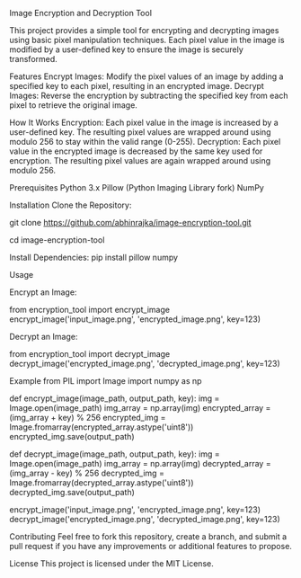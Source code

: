 Image Encryption and Decryption Tool

This project provides a simple tool for encrypting and decrypting images using basic pixel manipulation techniques. Each pixel value in the image is modified by a user-defined key to ensure the image is securely transformed.

Features
Encrypt Images: Modify the pixel values of an image by adding a specified key to each pixel, resulting in an encrypted image.
Decrypt Images: Reverse the encryption by subtracting the specified key from each pixel to retrieve the original image.

How It Works
Encryption: Each pixel value in the image is increased by a user-defined key. The resulting pixel values are wrapped around using modulo 256 to stay within the valid range (0-255).
Decryption: Each pixel value in the encrypted image is decreased by the same key used for encryption. The resulting pixel values are again wrapped around using modulo 256.

Prerequisites
Python 3.x
Pillow (Python Imaging Library fork)
NumPy

Installation
Clone the Repository:

git clone https://github.com/abhinrajka/image-encryption-tool.git

cd image-encryption-tool

Install Dependencies:
pip install pillow numpy

Usage

Encrypt an Image:

from encryption_tool import encrypt_image
encrypt_image('input_image.png', 'encrypted_image.png', key=123)

Decrypt an Image:

from encryption_tool import decrypt_image
decrypt_image('encrypted_image.png', 'decrypted_image.png', key=123)

Example
from PIL import Image
import numpy as np

def encrypt_image(image_path, output_path, key):
    img = Image.open(image_path)
    img_array = np.array(img)
    encrypted_array = (img_array + key) % 256
    encrypted_img = Image.fromarray(encrypted_array.astype('uint8'))
    encrypted_img.save(output_path)

def decrypt_image(image_path, output_path, key):
    img = Image.open(image_path)
    img_array = np.array(img)
    decrypted_array = (img_array - key) % 256
    decrypted_img = Image.fromarray(decrypted_array.astype('uint8'))
    decrypted_img.save(output_path)

encrypt_image('input_image.png', 'encrypted_image.png', key=123)
decrypt_image('encrypted_image.png', 'decrypted_image.png', key=123)

Contributing
Feel free to fork this repository, create a branch, and submit a pull request if you have any improvements or additional features to propose.

License
This project is licensed under the MIT License.

